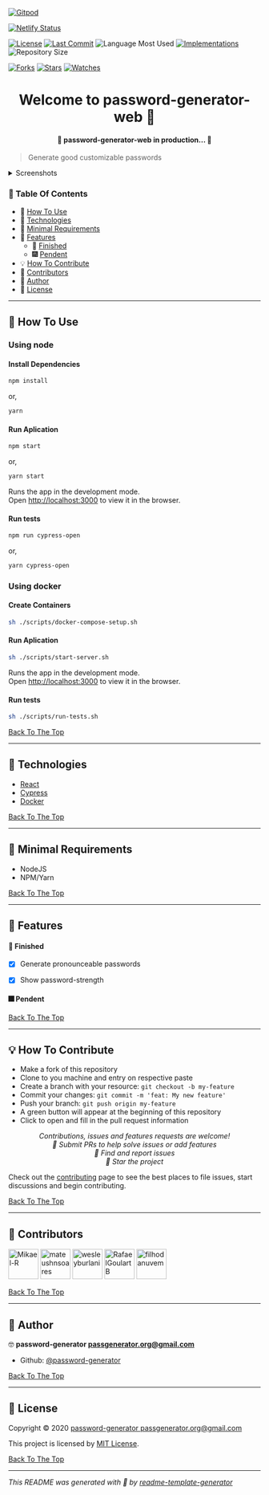 [![Gitpod](https://gitpod.io/button/open-in-gitpod.svg)](https://gitpod.io/#https://github.com/password-generator/password-generator-web)

[![Netlify Status](https://api.netlify.com/api/v1/badges/91b65888-9e79-49e5-a794-9a7b555a7f13/deploy-status)](https://app.netlify.com/sites/password-generator-web/deploys)

[![License](https://img.shields.io/github/license/password-generator/password-generator-web?style=flat-square)](LICENSE.md) [![Last Commit](https://img.shields.io/github/last-commit/password-generator/password-generator-web?style=flat-square)](https://github.com/password-generator/password-generator-web/commits/) ![Language Most Used](https://img.shields.io/github/languages/top/password-generator/password-generator-web?style=flat-square) [![Implementations](https://img.shields.io/badge/%F0%9F%92%A1-implementations-8C8E93.svg?style=flat-square)](https://github.com/password-generator/password-generator-web/issues) ![Repository Size](https://img.shields.io/github/repo-size/password-generator/password-generator-web?style=flat-square)

[![Forks](https://img.shields.io/github/forks/password-generator/password-generator-web?style=social)](https://github.com/password-generator/password-generator-web/network/members) [![Stars](https://img.shields.io/github/stars/password-generator/password-generator-web?style=social)](https://github.com/password-generator/password-generator-web/stargazers) [![Watches](https://img.shields.io/github/watchers/password-generator/password-generator-web?style=social)](https://github.com/password-generator/password-generator-web/watchers)

<h1 id="title" align="center">Welcome to password-generator-web 👋</h1>

<h4 align="center">🚧 password-generator-web in production... 🚧</h4>

> Generate good customizable passwords

<details>
<summary>Screenshots</summary>

<img src="https://user-images.githubusercontent.com/60241602/94709878-947b2c80-031c-11eb-8809-1e9f076b4059.png" width="240" alt="screenshot0">

</details>

### 🔖 Table Of Contents

- 🤔 [How To Use](#how-to-use)
- 🚀 [Technologies](#technologies)
- 🌱 [Minimal Requirements](#minimal-requirements)
- 🎊 [Features](#features)
  - 🎇 [Finished](#features-finished)
  - 🎆 [Pendent](#features-pendent)
- 💡 [How To Contribute](#how-to-contribute)
- 🤗 [Contributors](#contributors)
- 👤 [Author](#author)
- 🔏 [License](#license)

---

<h2 id="how-to-use">🤔 How To Use</h2>

### Using node

#### Install Dependencies

```bash
npm install
```
or,
```bash
yarn
```

#### Run Aplication

```bash
npm start
```
or,
```bash
yarn start
```

Runs the app in the development mode.<br />
Open [http://localhost:3000](http://localhost:3000) to view it in the browser.

#### Run tests

```bash
npm run cypress-open
```
or,
```bash
yarn cypress-open
```

### Using docker

#### Create Containers

```bash
sh ./scripts/docker-compose-setup.sh
```

#### Run Aplication

```bash
sh ./scripts/start-server.sh
```

Runs the app in the development mode.<br />
Open [http://localhost:3000](http://localhost:3000) to view it in the browser.

#### Run tests

```bash
sh ./scripts/run-tests.sh
```

[Back To The Top](#title)

---

<h2 id="technologies">🚀 Technologies</h2>

- [React](https://reactjs.org/)
- [Cypress](https://cypress.io/)
- [Docker](https://www.docker.com/)

[Back To The Top](#title)

---

<h2 id="minimal-requirements">🌱 Minimal Requirements</h2>

- NodeJS
- NPM/Yarn

[Back To The Top](#title)

---

<h2 id="features">🎊 Features</h2>

<h4 id="features-finished">🎇 Finished</h4>

- [x] Generate pronounceable passwords

- [x] Show password-strength

<h4 id="features-pendent">🎆 Pendent</h4>

[Back To The Top](#title)

---

<h2 id="how-to-contribute">💡 How To Contribute</h2>

- Make a fork of this repository
- Clone to you machine and entry on respective paste
- Create a branch with your resource: `git checkout -b my-feature`
- Commit your changes: `git commit -m 'feat: My new feature'`
- Push your branch: `git push origin my-feature`
- A green button will appear at the beginning of this repository
- Click to open and fill in the pull request information

<p align="center">
<i>Contributions, issues and features requests are welcome!</i><br />
<i>📮 Submit PRs to help solve issues or add features</i><br />
<i>🐛 Find and report issues</i><br />
<i>🌟 Star the project</i><br />
</p>

Check out the [contributing](./CONTRIBUTING.md) page to see the best places to file issues, start discussions and begin contributing.

[Back To The Top](#title)

---

<h2 id="contributors">🤗 Contributors</h2>

<p>

<a href="https://github.com/Mikael-R"><img width="60px" src="https://avatars1.githubusercontent.com/u/60241602?v=4" alt="Mikael-R"/></a>
<a href="https://github.com/mateushnsoares"><img width="60px" src="https://avatars1.githubusercontent.com/u/59037640?v=4" alt="mateushnsoares"/></a>
<a href="https://github.com/wesleyburlani"><img width="60px" src="https://avatars0.githubusercontent.com/u/11412404?v=4" alt="wesleyburlani"/></a>
<a href="https://github.com/RafaelGoulartB"><img width="60px" src="https://avatars0.githubusercontent.com/u/37313088?v=4" alt="RafaelGoulartB"/></a>
<a href="https://github.com/filhodanuvem"><img width="60px" src="https://avatars3.githubusercontent.com/u/94096?v=4" alt="filhodanuvem"/></a>

</p>

[Back To The Top](#title)

---

<h2 id="author">👤 Author</h2>

🤓 **password-generator <passgenerator.org@gmail.com>**

- Github: [@password-generator](https://github.com/password-generator)

[Back To The Top](#title)

---

<h2 id="license">🔏 License</h2>

Copyright © 2020 [password-generator <passgenerator.org@gmail.com>](https://github.com/password-generator)

This project is licensed by [MIT License](https://api.github.com/licenses/mit).

[Back To The Top](#title)

---

_This README was generated with 💟 by [readme-template-generator](https://github.com/Mikael-R/readme-template-generator)_
